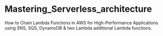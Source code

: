 # Mastering_Serverless_architecture
How to Chain Lambda Functions in AWS for High-Performance Applications using SNS, SQS, DynamoDB &amp; two Lambda additional Lambda functions.
